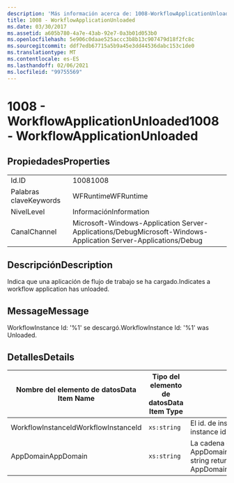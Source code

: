 ```yaml
---
description: 'Más información acerca de: 1008-WorkflowApplicationUnloaded'
title: 1008 - WorkflowApplicationUnloaded
ms.date: 03/30/2017
ms.assetid: a605b780-4a7e-43ab-92e7-0a3b01d053b0
ms.openlocfilehash: 5e906c0daae525accc3b8b13c907479d18f2fc8c
ms.sourcegitcommit: ddf7edb67715a5b9a45e3dd44536dabc153c1de0
ms.translationtype: MT
ms.contentlocale: es-ES
ms.lasthandoff: 02/06/2021
ms.locfileid: "99755569"
---
```

# <a name="1008---workflowapplicationunloaded"></a><span data-ttu-id="89357-103">1008 - WorkflowApplicationUnloaded</span><span class="sxs-lookup"><span data-stu-id="89357-103">1008 - WorkflowApplicationUnloaded</span></span>

## <a name="properties"></a><span data-ttu-id="89357-104">Propiedades</span><span class="sxs-lookup"><span data-stu-id="89357-104">Properties</span></span>  
  
|||  
|-|-|  
|<span data-ttu-id="89357-105">Id.</span><span class="sxs-lookup"><span data-stu-id="89357-105">ID</span></span>|<span data-ttu-id="89357-106">1008</span><span class="sxs-lookup"><span data-stu-id="89357-106">1008</span></span>|  
|<span data-ttu-id="89357-107">Palabras clave</span><span class="sxs-lookup"><span data-stu-id="89357-107">Keywords</span></span>|<span data-ttu-id="89357-108">WFRuntime</span><span class="sxs-lookup"><span data-stu-id="89357-108">WFRuntime</span></span>|  
|<span data-ttu-id="89357-109">Nivel</span><span class="sxs-lookup"><span data-stu-id="89357-109">Level</span></span>|<span data-ttu-id="89357-110">Información</span><span class="sxs-lookup"><span data-stu-id="89357-110">Information</span></span>|  
|<span data-ttu-id="89357-111">Canal</span><span class="sxs-lookup"><span data-stu-id="89357-111">Channel</span></span>|<span data-ttu-id="89357-112">Microsoft-Windows-Application Server-Applications/Debug</span><span class="sxs-lookup"><span data-stu-id="89357-112">Microsoft-Windows-Application Server-Applications/Debug</span></span>|  
  
## <a name="description"></a><span data-ttu-id="89357-113">Descripción</span><span class="sxs-lookup"><span data-stu-id="89357-113">Description</span></span>  

 <span data-ttu-id="89357-114">Indica que una aplicación de flujo de trabajo se ha cargado.</span><span class="sxs-lookup"><span data-stu-id="89357-114">Indicates a workflow application has unloaded.</span></span>  
  
## <a name="message"></a><span data-ttu-id="89357-115">Message</span><span class="sxs-lookup"><span data-stu-id="89357-115">Message</span></span>  

 <span data-ttu-id="89357-116">WorkflowInstance Id: '%1' se descargó.</span><span class="sxs-lookup"><span data-stu-id="89357-116">WorkflowInstance Id: '%1' was Unloaded.</span></span>  
  
## <a name="details"></a><span data-ttu-id="89357-117">Detalles</span><span class="sxs-lookup"><span data-stu-id="89357-117">Details</span></span>  
  
|<span data-ttu-id="89357-118">Nombre del elemento de datos</span><span class="sxs-lookup"><span data-stu-id="89357-118">Data Item Name</span></span>|<span data-ttu-id="89357-119">Tipo del elemento de datos</span><span class="sxs-lookup"><span data-stu-id="89357-119">Data Item Type</span></span>|<span data-ttu-id="89357-120">Descripción</span><span class="sxs-lookup"><span data-stu-id="89357-120">Description</span></span>|  
|--------------------|--------------------|-----------------|  
|<span data-ttu-id="89357-121">WorkflowInstanceId</span><span class="sxs-lookup"><span data-stu-id="89357-121">WorkflowInstanceId</span></span>|`xs:string`|<span data-ttu-id="89357-122">El id. de instancia del flujo de trabajo.</span><span class="sxs-lookup"><span data-stu-id="89357-122">The instance id for the workflow</span></span>|  
|<span data-ttu-id="89357-123">AppDomain</span><span class="sxs-lookup"><span data-stu-id="89357-123">AppDomain</span></span>|`xs:string`|<span data-ttu-id="89357-124">La cadena devuelta por AppDomain.CurrentDomain.FriendlyName.</span><span class="sxs-lookup"><span data-stu-id="89357-124">The string returned by AppDomain.CurrentDomain.FriendlyName.</span></span>|
